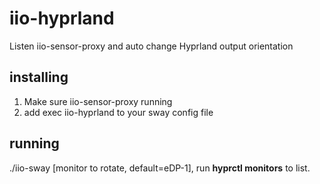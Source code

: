 # iio-hyprland
Listen iio-sensor-proxy and auto change Hyprland output orientation

## installing 
1. Make sure iio-sensor-proxy running
2. add exec iio-hyprland to your sway config file

## running
./iio-sway [monitor to rotate, default=eDP-1], run **hyprctl monitors** to list.
